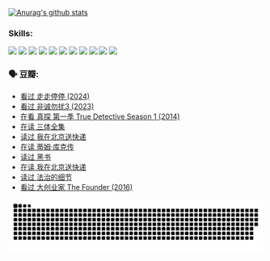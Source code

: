
[![Anurag's github stats](https://github-readme-stats.vercel.app/api?username=w940853815)](https://github.com/anuraghazra/github-readme-stats)

### Skills:

<code><img height="32" src="https://cdn.jsdelivr.net/npm/simple-icons@v5/icons/python.svg"></code>
<code><img height="32" src="https://cdn.jsdelivr.net/npm/simple-icons@v5/icons/javascript.svg"></code>
<code><img height="32" src="https://cdn.jsdelivr.net/npm/simple-icons@v5/icons/django.svg"></code>
<code><img height="32" src="https://cdn.jsdelivr.net/npm/simple-icons@v5/icons/flask.svg"></code>
<code><img height="32" src="https://cdn.jsdelivr.net/npm/simple-icons@v5/icons/vuetify.svg"></code>
<code><img height="32" src="https://cdn.jsdelivr.net/npm/simple-icons@v5/icons/git.svg"></code>
<code><img height="32" src="https://cdn.jsdelivr.net/npm/simple-icons@v5/icons/docker.svg"></code>
<code><img height="32" src="https://cdn.jsdelivr.net/npm/simple-icons@v5/icons/postgresql.svg"></code>
<code><img height="32" src="https://cdn.jsdelivr.net/npm/simple-icons@v5/icons/elasticsearch.svg"></code>
<code><img height="32" src="https://cdn.jsdelivr.net/npm/simple-icons@v5/icons/macos.svg"></code>
<code><img height="32" src="https://cdn.jsdelivr.net/npm/simple-icons@v5/icons/linux.svg"></code>

### 🗣 豆瓣:

<!-- DOUBAN-ACTIVITIES:START -->
- [看过 走走停停‎ (2024)](https://www.douban.com/people/136069238/status/4684430230/?_i=24502430)
- [看过 非诚勿扰3‎ (2023)](https://www.douban.com/people/136069238/status/4676324100/?_i=24502430)
- [在看 真探 第一季 True Detective Season 1‎ (2014)](https://www.douban.com/people/136069238/status/4673382852/?_i=24502430)
- [在读 三体全集](https://www.douban.com/people/136069238/status/4672842521/?_i=24502430)
- [读过 我在北京送快递](https://www.douban.com/people/136069238/status/4672842036/?_i=24502430)
- [在读 蒂姆·库克传](https://www.douban.com/people/136069238/status/4663517053/?_i=24502430)
- [读过 黑书](https://www.douban.com/people/136069238/status/4663516022/?_i=24502430)
- [在读 我在北京送快递](https://www.douban.com/people/136069238/status/4658098365/?_i=24502430)
- [读过 法治的细节](https://www.douban.com/people/136069238/status/4657347558/?_i=24502430)
- [看过 大创业家 The Founder‎ (2016)](https://www.douban.com/people/136069238/status/4649667693/?_i=24502430)
<!-- DOUBAN-ACTIVITIES:END -->


![Snake animation](https://raw.githubusercontent.com/w940853815/w940853815/output/github-contribution-grid-snake.svg)

<!--
**w940853815/w940853815** is a ✨ _special_ ✨ repository because its `README.md` (this file) appears on your GitHub profile.

Here are some ideas to get you started:

- 🔭 I’m currently working on ...
- 🌱 I’m currently learning ...
- 👯 I’m looking to collaborate on ...
- 🤔 I’m looking for help with ...
- 💬 Ask me about ...
- 📫 How to reach me: ...
- 😄 Pronouns: ...
- ⚡ Fun fact: ...
-->
